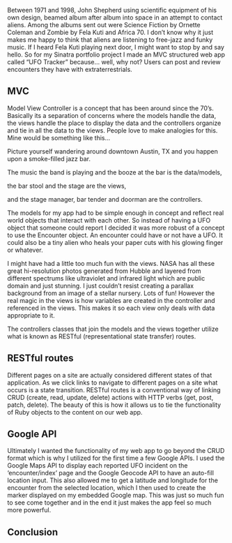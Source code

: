 

Between 1971 and 1998, John Shepherd using scientific equipment of his own design, beamed album after album into space in an attempt to contact aliens. Among the albums sent out were Science Fiction by Ornette Coleman and Zombie by Fela Kuti and Africa 70. I don’t know why it just makes me happy to think that aliens are listening to free-jazz and funky music. If I heard Fela Kuti playing next door, I might want to stop by and say hello. So for my Sinatra portfolio project I made an MVC structured web app called “UFO Tracker” because… well, why not? Users can post and review encounters they have with extraterrestrials. 


## MVC

Model View Controller is a concept that has been around since the 70’s. Basically its a separation of concerns where the models handle the data, the views handle the place to display the data and the controllers organize and tie in all the data to the views. People love to make analogies for this. Mine would be something like this…

Picture yourself wandering around downtown Austin, TX and you happen upon a smoke-filled jazz bar.

The music the band is playing and the booze at the bar is the data/models, 

the bar stool and the stage are the views,

and the stage manager, bar tender and doorman are the controllers.

The models for my app had to be simple enough in concept and reflect real world objects that interact with each other. So instead of having a UFO object that someone could report I decided it was more robust of a concept to use the Encounter object. An encounter could have or not have a UFO. It could also be a tiny alien who heals your paper cuts with his glowing finger or whatever.

I might have had a little too much fun with the views. NASA has all these great hi-resolution photos generated from Hubble and layered from different spectrums like ultraviolet and infrared light which are public domain and just stunning. I just couldn’t resist creating a parallax background from an image of a stellar nursery. Lots of fun! However the real magic in the views is how variables are created in the controller and referenced in the views. This makes it so each view only deals with data appropriate to it.

The controllers classes that join the models and the views together utilize what is known as RESTful (representational state transfer) routes.



## RESTful routes

Different pages on a site are actually considered different states of that application. As we click links to navigate to different pages on a site what occurs is a state transition. RESTful routes is a conventional way of linking CRUD (create, read, update, delete) actions with HTTP verbs (get, post, patch, delete). 
The beauty of this is how it allows us to tie the functionality of Ruby objects to the content on our web app.

## Google API

Ultimately I wanted the functionality of my web app to go beyond the CRUD format which is why I utilized for the first time a few Google APIs. I used the Google Maps API to display each reported UFO incident on the ‘encounter/index’ page and the Google Geocode API to have an auto-fill location input. This also allowed me to get a latitude and longitude for the encounter from the selected location, which I then used to create the marker displayed on my embedded Google map. This was just so much fun to see come together and in the end it just makes the app feel so much more powerful.

## Conclusion

